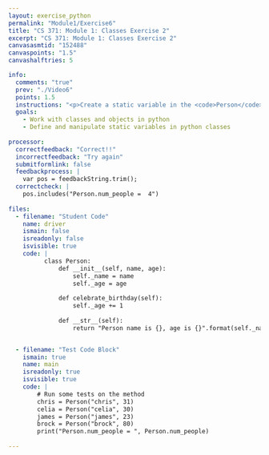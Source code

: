 ```yaml
---
layout: exercise_python
permalink: "Module1/Exercise6"
title: "CS 371: Module 1: Classes Exercise 2"
excerpt: "CS 371: Module 1: Classes Exercise 2"
canvasasmtid: "152488"
canvaspoints: "1.5"
canvashalftries: 5

info:
  comments: "true"
  prev: "./Video6"
  points: 1.5
  instructions: "<p>Create a static variable in the <code>Person</code> class called <code>num_people</code> which starts off as 0 and increments every time a new object of type <code>Person</code> is constructed.</p>"
  goals:
    - Work with classes and objects in python
    - Define and manipulate static variables in python classes
    
processor:  
  correctfeedback: "Correct!!" 
  incorrectfeedback: "Try again"
  submitformlink: false
  feedbackprocess: | 
    var pos = feedbackString.trim();
  correctcheck: |
    pos.includes("Person.num_people =  4")
 
files:
  - filename: "Student Code"
    name: driver
    ismain: false
    isreadonly: false
    isvisible: true
    code: | 
          class Person:
              def __init__(self, name, age):
                  self._name = name
                  self._age = age
              
              def celebrate_birthday(self):
                  self._age += 1
              
              def __str__(self):
                  return "Person name is {}, age is {}".format(self._name, self._age)


  - filename: "Test Code Block"
    ismain: true
    name: main
    isreadonly: true
    isvisible: true
    code: |
        # Run some tests on the method
        chris = Person("chris", 31)
        celia = Person("celia", 30)
        james = Person("james", 23)
        brock = Person("brock", 80)
        print("Person.num_people = ", Person.num_people)
        
---
```

